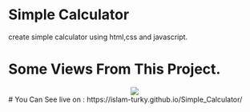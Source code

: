 # Simple Calculator
create simple calculator using html,css and javascript.
# Some Views From This Project.
<div align="center" >
<image src="https://github.com/Islam-Turky/Simple_Calculator/blob/d9e5d27a6522f959c042d98e23654323fce61a8c/calc.gif" />
</div>
# You Can See live on : 
https://islam-turky.github.io/Simple_Calculator/
